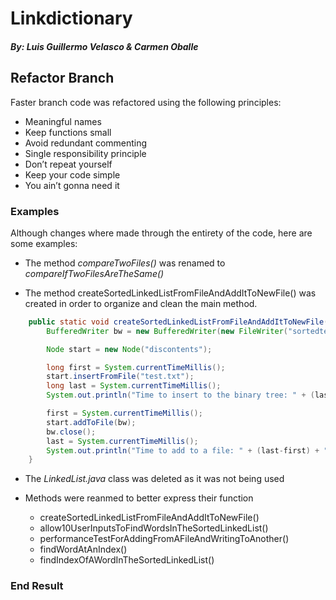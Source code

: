 # Linkdictionary
##### By: Luis Guillermo Velasco & Carmen Oballe

## Refactor Branch
Faster branch code was refactored using the following principles:
* Meaningful names
* Keep functions small
* Avoid redundant commenting
* Single responsibility principle
* Don’t repeat yourself
* Keep your code simple
* You ain’t gonna need it

### Examples
Although changes where made through the entirety of the code, here
are some examples:

* The method _compareTwoFiles()_ was renamed to _compareIfTwoFilesAreTheSame()_

* The method createSortedLinkedListFromFileAndAddItToNewFile() was created in order to organize and clean the main method. 
``` java 
    public static void createSortedLinkedListFromFileAndAddItToNewFile() throws IOException {
        BufferedWriter bw = new BufferedWriter(new FileWriter("sortedtest.txt"));

        Node start = new Node("discontents");

        long first = System.currentTimeMillis();
        start.insertFromFile("test.txt");
        long last = System.currentTimeMillis();
        System.out.println("Time to insert to the binary tree: " + (last-first) + " milliseconds");

        first = System.currentTimeMillis();
        start.addToFile(bw);
        bw.close();
        last = System.currentTimeMillis();
        System.out.println("Time to add to a file: " + (last-first) + " milliseconds");
    }
```

* The _LinkedList.java_ class was deleted as it was not being used 

* Methods were reanmed to better express their function
  * createSortedLinkedListFromFileAndAddItToNewFile()
  * allow10UserInputsToFindWordsInTheSortedLinkedList()
  * performanceTestForAddingFromAFileAndWritingToAnother()
  * findWordAtAnIndex()
  * findIndexOfAWordInTheSortedLinkedList()
  
### End Result
